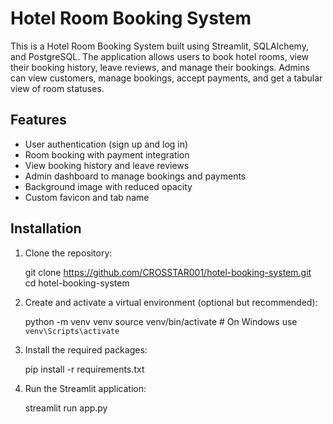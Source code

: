 # Hotel Room Booking System

This is a Hotel Room Booking System built using Streamlit, SQLAlchemy, and PostgreSQL. The application allows users to book hotel rooms, view their booking history, leave reviews, and manage their bookings. Admins can view customers, manage bookings, accept payments, and get a tabular view of room statuses.

## Features

- User authentication (sign up and log in)
- Room booking with payment integration
- View booking history and leave reviews
- Admin dashboard to manage bookings and payments
- Background image with reduced opacity
- Custom favicon and tab name

## Installation

1. Clone the repository:

      git clone https://github.com/CROSSTAR001/hotel-booking-system.git  <br>
      cd hotel-booking-system

2. Create and activate a virtual environment (optional but recommended):

      python -m venv venv
      source venv/bin/activate  # On Windows use `venv\Scripts\activate`

3. Install the required packages:

      pip install -r requirements.txt

4. Run the Streamlit application:

      streamlit run app.py
